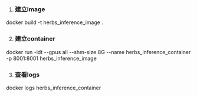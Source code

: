 1. ### 建立image
docker build -t herbs_inference_image .

2. ### 建立container
docker run -idt --gpus all --shm-size 8G --name herbs_inference_container -p 8001:8001 herbs_inference_image

3. ### 查看logs
docker logs  herbs_inference_container